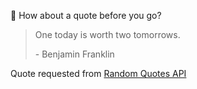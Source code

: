 📣 How about a quote before you go?

> One today is worth two tomorrows.
>
> <p>- Benjamin Franklin</p>

Quote requested from [Random Quotes API](https://github.com/lukePeavey/quotable)
